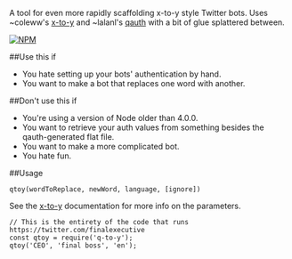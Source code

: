 A tool for even more rapidly scaffolding x-to-y style Twitter bots. Uses ~coleww's [x-to-y](https://www.npmjs.com/package/x-to-y) and ~lalanl's [qauth](https://www.npmjs.com/package/qauth) with a bit of glue splattered between.

[![NPM](https://nodei.co/npm/q-to-y.png)](https://nodei.co/npm/q-to-y/)

##Use this if

- You hate setting up your bots' authentication by hand.
- You want to make a bot that replaces one word with another.

##Don't use this if

- You're using a version of Node older than 4.0.0.
- You want to retrieve your auth values from something besides the qauth-generated flat file.
- You want to make a more complicated bot.
- You hate fun.

##Usage

`qtoy(wordToReplace, newWord, language, [ignore])`

See the [x-to-y](https://www.npmjs.com/package/x-to-y) documentation for more info on the parameters.

```
// This is the entirety of the code that runs https://twitter.com/finalexecutive
const qtoy = require('q-to-y');
qtoy('CEO', 'final boss', 'en');
```
